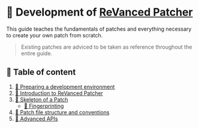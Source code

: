 # 🧩 Development of [ReVanced Patcher](https://github.com/revanced/revanced-patches)

This guide teaches the fundamentals of patches and everything necessary to create your own patch from scratch.

> Existing patches are adviced to be taken as reference throughout the entire guide.

## 📖 Table of content

1. [👶 Preparing a development environment](0_preparation.md)
2. [💉 Introduction to ReVanced Patcher](1_introduction.md)
3. [🧩 Skeleton of a Patch](2_skeleton.md)
   - [🔎 Fingerprinting](3_fingerprinting.md)
4. [📜 Patch file structure and conventions](4_structure_and_conventions.md)
5. [💪 Advanced APIs](5_apis.md)
